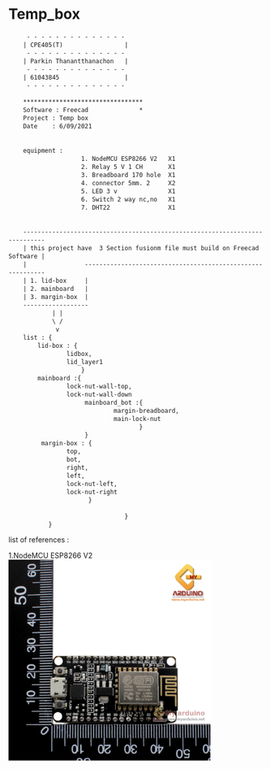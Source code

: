 # Temp_box

         - - - - - - - - - - - - - - 
        | CPE405(T)                 |
         - - - - - - - - - - - - - - 
        | Parkin Thanantthanachon   |
         - - - - - - - - - - - - - - 
        | 61043845                  |
         - - - - - - - - - - - - - - 

        *********************************
        Software : Freecad              *
        Project : Temp box 
        Date    : 6/09/2021


        equipment : 
                        1. NodeMCU ESP8266 V2   X1
                        2. Relay 5 V 1 CH       X1
                        3. Breadboard 170 hole  X1
                        4. connector 5mm. 2     X2
                        5. LED 3 v              X1
                        6. Switch 2 way nc,no   X1
                        7. DHT22                X1


        ----------------------------------------------------------------------------
        | this project have  3 Section fusionm file must build on Freecad Software |
        |                -----------------------------------------------------------
        | 1. lid-box     |
        | 2. mainboard   |
        | 3. margin-box  |
        ------------------
                | | 
                \ /
                 v
        list : {
            lid-box : {
                    lidbox,
                    lid_layer1
                        }
            mainboard :{
                    lock-nut-wall-top,
                    lock-nut-wall-down
                         mainboard_bot :{
                                 margin-breadboard,
                                 main-lock-nut
                                        }
                         }
             margin-box : {
                    top,
                    bot,
                    right,
                    left,
                    lock-nut-left,
                    lock-nut-right
                          }

                                    }
               }


list of references : 

1.NodeMCU ESP8266 V2 
<img src="ref/ESP8266_V2_size/esp8266_v2.png" width="400">

